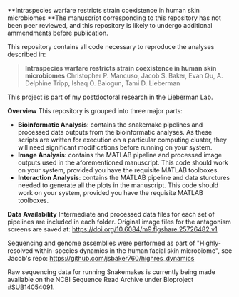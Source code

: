 **Intraspecies warfare restricts strain coexistence in human skin microbiomes
**The manuscript corresponding to this repository has not been peer reviewed, and this repository is likely to undergo additional ammendments before publication.

This repository contains all code necessary to reproduce the analyses described in:

> **Intraspecies warfare restricts strain coexistence in human skin microbiomes**
> Christopher P. Mancuso, Jacob S. Baker, Evan Qu, A. Delphine Tripp, Ishaq O. Balogun, Tami D. Lieberman

This project is part of my postdoctoral research in the Lieberman Lab.

**Overview**
This repository is grouped into three major parts:
- **Bioinformatic Analysis**: contains the snakemake pipelines and processed data outputs from the bioinformatic analyses. As these scripts are written for execution on a particular computing cluster, they will need significant modifications before running on your system.
- **Image Analysis**: contains the MATLAB pipeline and processed image outputs used in the aforementioned manuscript. This code should work on your system, provided you have the requisite MATLAB toolboxes.
- **Interaction Analysis**: contains the MATLAB pipeline and data sturctures needed to generate all the plots in the manuscript. This code should work on your system, provided you have the requisite MATLAB toolboxes.

**Data Availability**
Intermediate and processed data files for each set of pipelines are included in each folder.
Original image files for the antagonism screens are saved at: https://doi.org/10.6084/m9.figshare.25726482.v1

Sequencing and genome assemblies were performed as part of "Highly-resolved within-species dynamics in the human facial skin microbiome", see Jacob's repo: https://github.com/jsbaker760/highres_dynamics

Raw sequencing data for running Snakemakes is currently being made available on the NCBI Sequence Read Archive under Bioproject #SUB14054091.
